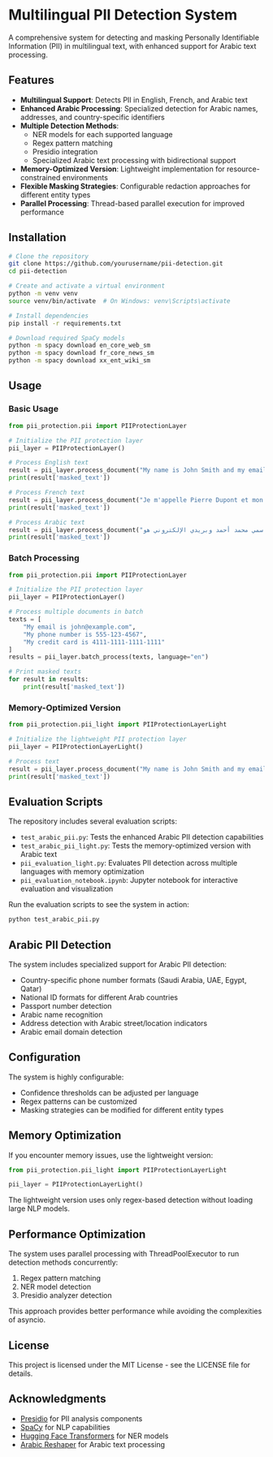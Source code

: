 # Multilingual PII Detection System

A comprehensive system for detecting and masking Personally Identifiable Information (PII) in multilingual text, with enhanced support for Arabic text processing.

## Features

- **Multilingual Support**: Detects PII in English, French, and Arabic text
- **Enhanced Arabic Processing**: Specialized detection for Arabic names, addresses, and country-specific identifiers
- **Multiple Detection Methods**:
  - NER models for each supported language
  - Regex pattern matching
  - Presidio integration
  - Specialized Arabic text processing with bidirectional support
- **Memory-Optimized Version**: Lightweight implementation for resource-constrained environments
- **Flexible Masking Strategies**: Configurable redaction approaches for different entity types
- **Parallel Processing**: Thread-based parallel execution for improved performance

## Installation

```bash
# Clone the repository
git clone https://github.com/yourusername/pii-detection.git
cd pii-detection

# Create and activate a virtual environment
python -m venv venv
source venv/bin/activate  # On Windows: venv\Scripts\activate

# Install dependencies
pip install -r requirements.txt

# Download required SpaCy models
python -m spacy download en_core_web_sm
python -m spacy download fr_core_news_sm
python -m spacy download xx_ent_wiki_sm
```

## Usage

### Basic Usage

```python
from pii_protection.pii import PIIProtectionLayer

# Initialize the PII protection layer
pii_layer = PIIProtectionLayer()

# Process English text
result = pii_layer.process_document("My name is John Smith and my email is john.smith@example.com", language="en")
print(result['masked_text'])

# Process French text
result = pii_layer.process_document("Je m'appelle Pierre Dupont et mon numéro est 01 23 45 67 89", language="fr")
print(result['masked_text'])

# Process Arabic text
result = pii_layer.process_document("اسمي محمد أحمد وبريدي الإلكتروني هو mohammed.ahmed@example.sa", language="ar")
print(result['masked_text'])
```

### Batch Processing

```python
from pii_protection.pii import PIIProtectionLayer

# Initialize the PII protection layer
pii_layer = PIIProtectionLayer()

# Process multiple documents in batch
texts = [
    "My email is john@example.com",
    "My phone number is 555-123-4567",
    "My credit card is 4111-1111-1111-1111"
]
results = pii_layer.batch_process(texts, language="en")

# Print masked texts
for result in results:
    print(result['masked_text'])
```

### Memory-Optimized Version

```python
from pii_protection.pii_light import PIIProtectionLayerLight

# Initialize the lightweight PII protection layer
pii_layer = PIIProtectionLayerLight()

# Process text
result = pii_layer.process_document("My name is John Smith and my email is john.smith@example.com", language="en")
print(result['masked_text'])
```

## Evaluation Scripts

The repository includes several evaluation scripts:

- `test_arabic_pii.py`: Tests the enhanced Arabic PII detection capabilities
- `test_arabic_pii_light.py`: Tests the memory-optimized version with Arabic text
- `pii_evaluation_light.py`: Evaluates PII detection across multiple languages with memory optimization
- `pii_evaluation_notebook.ipynb`: Jupyter notebook for interactive evaluation and visualization

Run the evaluation scripts to see the system in action:

```bash
python test_arabic_pii.py
```

## Arabic PII Detection

The system includes specialized support for Arabic PII detection:

- Country-specific phone number formats (Saudi Arabia, UAE, Egypt, Qatar)
- National ID formats for different Arab countries
- Passport number detection
- Arabic name recognition
- Address detection with Arabic street/location indicators
- Arabic email domain detection

## Configuration

The system is highly configurable:

- Confidence thresholds can be adjusted per language
- Regex patterns can be customized
- Masking strategies can be modified for different entity types

## Memory Optimization

If you encounter memory issues, use the lightweight version:

```python
from pii_protection.pii_light import PIIProtectionLayerLight

pii_layer = PIIProtectionLayerLight()
```

The lightweight version uses only regex-based detection without loading large NLP models.

## Performance Optimization

The system uses parallel processing with ThreadPoolExecutor to run detection methods concurrently:

1. Regex pattern matching
2. NER model detection
3. Presidio analyzer detection

This approach provides better performance while avoiding the complexities of asyncio.

## License

This project is licensed under the MIT License - see the LICENSE file for details.

## Acknowledgments

- [Presidio](https://github.com/microsoft/presidio) for PII analysis components
- [SpaCy](https://spacy.io/) for NLP capabilities
- [Hugging Face Transformers](https://huggingface.co/transformers/) for NER models
- [Arabic Reshaper](https://github.com/mpcabd/python-arabic-reshaper) for Arabic text processing
